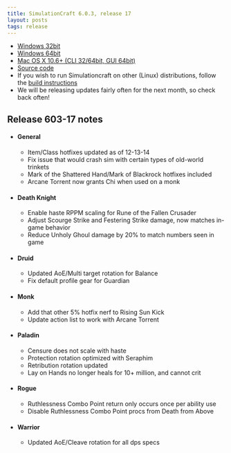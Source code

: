 ```yaml
---
title: SimulationCraft 6.0.3, release 17
layout: posts
tags: release
---
```

* [Windows 32bit](http://downloads.simulationcraft.org/simc-603-17-win32-12-13-eae1890.zip)
* [Windows 64bit](http://downloads.simulationcraft.org/simc-603-17-win64-12-13-eae1890.zip)
* [Mac OS X 10.6+ (CLI 32/64bit, GUI 64bit)](http://downloads.simulationcraft.org/simc-603-17-osx-x86.dmg)
* [Source code](http://downloads.simulationcraft.org/simc-603-17-source.zip)
* If you wish to run Simulationcraft on other (Linux) distributions, follow the [build instructions](http://code.google.com/p/simulationcraft/wiki/HowToBuild)
* We will be releasing updates fairly often for the next month, so check back often!
## Release 603-17 notes
* #### General
  * Item/Class hotfixes updated as of 12-13-14
  * Fix issue that would crash sim with certain types of old-world trinkets
  * Mark of the Shattered Hand/Mark of Blackrock hotfixes included
  * Arcane Torrent now grants Chi when used on a monk
* #### Death Knight
  * Enable haste RPPM scaling for Rune of the Fallen Crusader
  * Adjust Scourge Strike and Festering Strike damage, now matches in-game behavior
  * Reduce Unholy Ghoul damage by 20% to match numbers seen in game
* #### Druid
  * Updated AoE/Multi target rotation for Balance
  * Fix default profile gear for Guardian
* #### Monk
  * Add that other 5% hotfix nerf to Rising Sun Kick
  * Update action list to work with Arcane Torrent
* #### Paladin
  * Censure does not scale with haste
  * Protection rotation optimized with Seraphim
  * Retribution rotation updated
  * Lay on Hands no longer heals for 10+ million, and cannot crit
* #### Rogue
  * Ruthlessness Combo Point return only occurs once per ability use
  * Disable Ruthlessness Combo Point procs from Death from Above
* #### Warrior
  * Updated AoE/Cleave rotation for all dps specs
